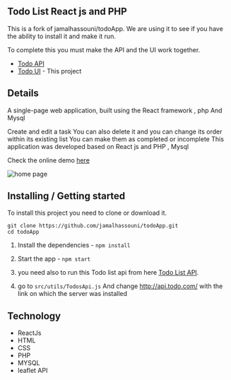 ## Todo List React js and PHP

This is a fork of jamalhassouni/todoApp. We are using it to see if you have the ability to install it and make it run. 

To complete this you must make the API and the UI work together. 

* [Todo API](https://github.com/richie-chauhan/TodoAppAPI)
* [Todo UI](https://github.com/richie-chauhan/TodoAppUI) - This project


## Details
A single-page web application, built using the React framework , php And Mysql 

Create and edit a task You can also delete it and you can change its order within its existing list
You can make them as completed or incomplete
This application was developed based on React js and  PHP , Mysql

Check the online demo [here](https://jamal-app.netlify.com/)

![home page](screenshots/todo.png)


## Installing / Getting started

To install this project you need to clone or download it.


```shell
git clone https://github.com/jamalhassouni/todoApp.git
cd todoApp
```
1. Install the dependencies - `npm install`

2. Start the app - `npm start`

3. you need also to run this Todo list api  from here [Todo List API](https://github.com/richie-chauhan/TodoAppAPI).

4. go to  `src/utils/TodosApi.js`   And change http://api.todo.com/ with the link on which the server was installed


## Technology
- ReactJs
- HTML
- CSS
- PHP
- MYSQL
- leaflet API
